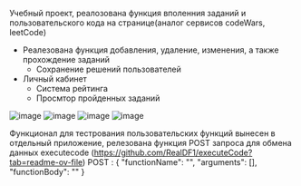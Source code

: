 Учебный проект, реалозована функция вполенния заданий и пользовательского кода на странице(аналог сервисов codeWars, leetCode)

- Реалезована функция добавления, удаление, изменения, а также прохождение заданий
  - Сохранение решений пользователей
- Личный кабинет
  - Система рейтинга
  - Просмтор пройденных заданий

![image](https://github.com/user-attachments/assets/d210fb0d-6f90-4616-b56f-669eb1cacf79)
![image](https://github.com/user-attachments/assets/be147d11-3208-4b6e-b332-fcca1075f653)
![image](https://github.com/user-attachments/assets/4e12eb59-0840-48a6-b2bc-62b74cad8447)
![image](https://github.com/user-attachments/assets/fcd9bbb5-786f-4682-99cb-057ac7159f6f)



Функционал для тестрования пользовательских функций вынесен в отдельный приложение, релезована функция POST запроса для обмена данных
executecode (https://github.com/RealDF1/executeCode?tab=readme-ov-file)
POST : 
{
    "functionName": "",
    "arguments": [],
    "functionBody": ""
}

